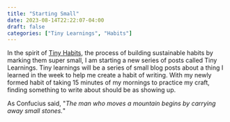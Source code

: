 ```yaml
---
title: "Starting Small"
date: 2023-08-14T22:22:07-04:00
draft: false
categories: ["Tiny Learnings", "Habits"]
---
```


In the spirit of [Tiny Habits](https://tinyhabits.com ), the process of building sustainable habits by marking them super small, 
I am starting a new series of posts called Tiny Learnings. Tiny learnings will be a series of small blog posts 
about a thing I learned in the week to help me create a habit of writing. With my newly formed habit of taking 15 minutes of my 
mornings to practice my craft, finding something to write about should be as showing up. 

As Confucius said, "_The man who moves a mountain begins by carrying away small stones._"

